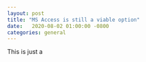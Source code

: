 ```yaml
---
layout: post
title: "MS Access is still a viable option"
date:   2020-08-02 01:00:00 -0800
categories: general
---
```


This is just a 

